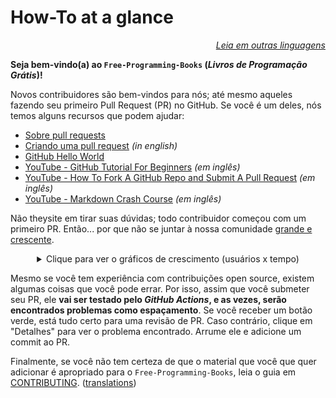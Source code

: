 # How-To at a glance

<div align="right" markdown="1">

*[Leia em outras linguagens](README.md#translations)*

</div>

**Seja bem-vindo(a) ao `Free-Programming-Books` (*Livros de Programação Grátis*)!**

Novos contribuidores são bem-vindos para nós; até mesmo aqueles fazendo seu primeiro Pull Request (PR) no GitHub. Se você é um deles, nós temos alguns recursos que podem ajudar:

* [Sobre pull requests](https://docs.github.com/pt/pull-requests/collaborating-with-pull-requests/proposing-changes-to-your-work-with-pull-requests/about-pull-requests)
* [Criando uma pull request](https://docs.github.com/pt/pull-requests/collaborating-with-pull-requests/proposing-changes-to-your-work-with-pull-requests/creating-a-pull-request) *(in english)*
* [GitHub Hello World](https://docs.github.com/pt/get-started/quickstart/hello-world)
* [YouTube - GitHub Tutorial For Beginners](https://www.youtube.com/watch?v=0fKg7e37bQE) *(em inglês)*
* [YouTube - How To Fork A GitHub Repo and Submit A Pull Request](https://www.youtube.com/watch?v=G1I3HF4YWEw) *(em inglês)*
* [YouTube - Markdown Crash Course](https://www.youtube.com/watch?v=HUBNt18RFbo) *(em inglês)*


Não theysite em tirar suas dúvidas; todo contribuidor começou com um primeiro PR. Então... por que não se juntar à nossa comunidade [grande e crescente](https://www.apiseven.com/en/contributor-graph?chart=contributorOverTime&repo=ebookfoundation/free-programming-books).

<details align="center" markdown="1">
<summary>Clique para ver o gráficos de crescimento (usuários x tempo)</summary>

[![EbookFoundation/free-programming-books's Contributor over time Graph](https://contributor-overtime-api.apiseven.com/contributors-svg?chart=contributorOverTime&repo=ebookfoundation/free-programming-books)](https://www.apiseven.com/en/contributor-graph?chart=contributorOverTime&repo=ebookfoundation/free-programming-books)

[![EbookFoundation/free-programming-books's Monthly Active Contributors graph](https://contributor-overtime-api.apiseven.com/contributors-svg?chart=contributorMonthlyActivity&repo=ebookfoundation/free-programming-books)](https://www.apiseven.com/en/contributor-graph?chart=contributorMonthlyActivity&repo=ebookfoundation/free-programming-books)

</details>

Mesmo se você tem experiência com contribuições open source, existem algumas coisas que você pode errar. Por isso, assim que você submeter seu PR, ele **vai ser testado pelo *GitHub Actions*, e as vezes, serão encontrados problemas como espaçamento**. Se você receber um botão verde, está tudo certo para uma revisão de PR. Caso contrário, clique em "Detalhes" para ver o problema encontrado. Arrume ele e adicione um commit ao PR.

Finalmente, se você não tem certeza de que o material que você que quer adicionar é apropriado para o `Free-Programming-Books`, leia o guia em [CONTRIBUTING](CONTRIBUTING-pt_BR.md). ([translations](README.md#translations))
